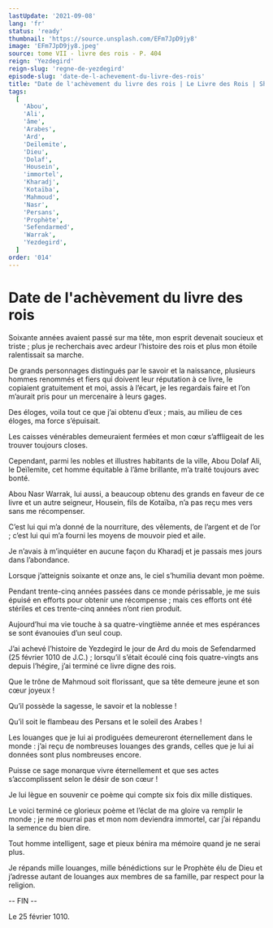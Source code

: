 ```yaml
---
lastUpdate: '2021-09-08'
lang: 'fr'
status: 'ready'
thumbnail: 'https://source.unsplash.com/EFm7JpD9jy8'
image: 'EFm7JpD9jy8.jpeg'
source: tome VII - livre des rois - P. 404
reign: 'Yezdegird'
reign-slug: 'regne-de-yezdegird'
episode-slug: 'date-de-l-achevement-du-livre-des-rois'
title: "Date de l'achèvement du livre des rois | Le Livre des Rois | Shâhnâmeh"
tags:
  [
    'Abou',
    'Ali',
    'âme',
    'Arabes',
    'Ard',
    'Deïlemite',
    'Dieu',
    'Dolaf',
    'Housein',
    'immortel',
    'Kharadj',
    'Kotaïba',
    'Mahmoud',
    'Nasr',
    'Persans',
    'Prophète',
    'Sefendarmed',
    'Warrak',
    'Yezdegird',
  ]
order: '014'
---
```


<!-- LTeX: language=fr -->

# Date de l'achèvement du livre des rois

Soixante années avaient passé sur ma tête, mon esprit devenait soucieux et triste ; plus je recherchais avec ardeur l’histoire des rois et plus mon étoile ralentissait sa marche.

De grands personnages distingués par le savoir et la naissance, plusieurs hommes renommés et fiers qui doivent leur réputation à ce livre, le copiaient gratuitement et moi, assis à l’écart, je les regardais faire et l’on m’aurait pris pour un mercenaire à leurs gages.

Des éloges, voila tout ce que j’ai obtenu d’eux ; mais, au milieu de ces éloges, ma force s’épuisait.

Les caisses vénérables demeuraient fermées et mon cœur s’affligeait de les trouver toujours closes.

Cependant, parmi les nobles et illustres habitants de la ville, Abou Dolaf Ali, le Deïlemite, cet homme équitable à l’âme brillante, m’a traité toujours avec bonté.

Abou Nasr Warrak, lui aussi, a beaucoup obtenu des grands en faveur de ce livre et un autre seigneur, Housein, fils de Kotaïba, n’a pas reçu mes vers sans me récompenser.

C’est lui qui m’a donné de la nourriture, des vêlements, de l’argent et de l’or ; c’est lui qui m’a fourni les moyens de mouvoir pied et aile.

Je n’avais à m’inquiéter en aucune façon du Kharadj et je passais mes jours dans l’abondance.

Lorsque j’atteignis soixante et onze ans, le ciel s’humilia devant mon poème.

Pendant trente-cinq années passées dans ce monde périssable, je me suis épuisé en efforts pour obtenir une récompense ; mais ces efforts ont été stériles et ces trente-cinq années n’ont rien produit.

Aujourd’hui ma vie touche à sa quatre-vingtième année et mes espérances se sont évanouies d’un seul coup.

J’ai achevé l’histoire de Yezdegird le jour de Ard du mois de Sefendarmed (25 février 1010 de J.C.) ; lorsqu’il s’était écoulé cinq fois quatre-vingts ans depuis l’hégire, j’ai terminé ce livre digne des rois.

Que le trône de Mahmoud soit florissant, que sa tête demeure jeune et son cœur joyeux !

Qu’il possède la sagesse, le savoir et la noblesse !

Qu’il soit le flambeau des Persans et le soleil des Arabes !

Les louanges que je lui ai prodiguées demeureront éternellement dans le monde : j’ai reçu de nombreuses louanges des grands, celles que je lui ai données sont plus nombreuses encore.

Puisse ce sage monarque vivre éternellement et que ses actes s’accomplissent selon le désir de son cœur !

Je lui lègue en souvenir ce poème qui compte six fois dix mille distiques.

Le voici terminé ce glorieux poème et l’éclat de ma gloire va remplir le monde ; je ne mourrai pas et mon nom deviendra immortel, car j’ai répandu la semence du bien dire.

Tout homme intelligent, sage et pieux bénira ma mémoire quand je ne serai plus.

Je répands mille louanges, mille bénédictions sur le Prophète élu de Dieu et j’adresse autant de louanges aux membres de sa famille, par respect pour la religion.

-- FIN --

Le 25 février 1010.
